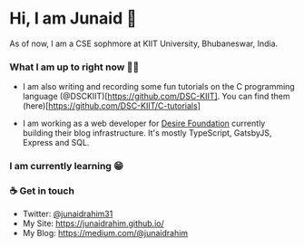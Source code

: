 # Hi, I am Junaid 👋

As of now, I am a CSE sophmore at KIIT University, Bhubaneswar, India.


### What I am up to right now 👨‍💻 

* I am also writing and recording some fun tutorials on the C programming language (@DSCKIIT)[https://github.com/DSC-KIIT]. You can find them (here)[https://github.com/DSC-KIIT/C-tutorials]

* I am working as a web developer for [Desire Foundation](https://github.com/desirefoundation) currently building their blog infrastructure. It's mostly TypeScript, GatsbyJS, Express and SQL.


### I am currently learning 😁

### ☕ Get in touch 
* Twitter: [@junaidrahim31](https://twitter.com/junaidrahim31)
* My Site: https://junaidrahim.github.io/
* My Blog: https://medium.com/@junaidrahim
